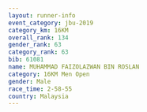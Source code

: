 ```yaml
---
layout: runner-info 
event_category: jbu-2019 
category_km: 16KM  
overall_rank: 134
gender_rank: 63
category_rank: 63
bib: 61081
name: MUHAMMAD FAIZOLAZWAN BIN ROSLAN
category: 16KM Men Open
gender: Male
race_time: 2-58-55
country: Malaysia
---
```

